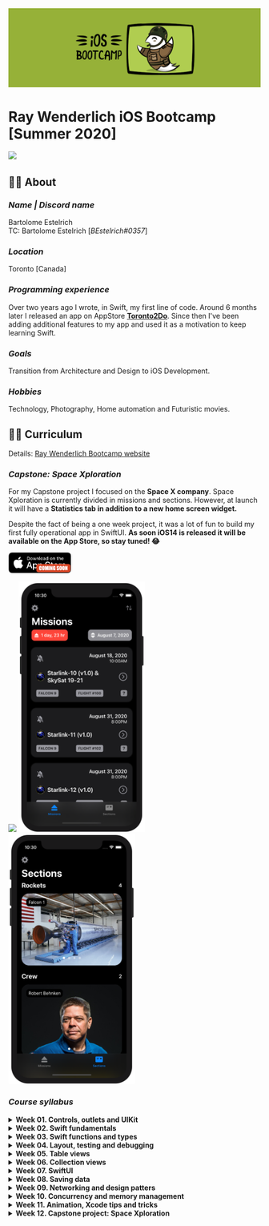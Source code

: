 <!-- HEADER -->
<img src="./Assets/W00_Bootcamp.png"/>
<h1>Ray Wenderlich iOS Bootcamp [Summer 2020]</h1>

[![](https://img.shields.io/badge/@BEstelrich-1A94E0.svg?logoColor=white&logo=twitter)][Twitter]




<!-- BODY -->
## 👨‍💻 About

### *Name | Discord name*
Bartolome Estelrich<br/>
TC: Bartolome Estelrich \[*BEstelrich#0357*]

### *Location*
Toronto [Canada]

### *Programming experience*
Over two years ago I wrote, in Swift, my first line of code. Around 6 months later I released an app on AppStore [**Toronto2Do**](https://apps.apple.com/app/toronto2do/id1258574300). Since then I've been adding additional features to my app and used it as a motivation to keep learning Swift.

### *Goals*
Transition from Architecture and Design to iOS Development.

### *Hobbies*
Technology, Photography, Home automation and Futuristic movies. 


## 👨‍🎓 Curriculum
Details: [Ray Wenderlich Bootcamp website](https://www.raywenderlich.com/10408731-rw-bootcamp)

### *Capstone: Space Xploration*
For my Capstone project I focused on the **Space X company**. Space Xploration is currently divided in missions and sections. However, at launch it will have a **Statistics tab in addition to a new home screen widget.**

Despite the fact of being a one week project, it was a lot of fun to build my first fully operational app in SwiftUI. **As soon iOS14 is released it will be available on the App Store, so stay tuned! 😂**

<p align="left">
	<img src="./Assets/AppStoreBadge.png" width="125"/>
</p>

<p align="left">
	<img src="./Assets/W12_AppPreview1.gif" height="500"/>
	<img src="./Assets/W12_Screenshot1.png" height="500"/>
	<img src="./Assets/W12_Screenshot2.png" height="500"/>
</p>



### *Course syllabus*
<details>
	<summary><b>Week 01. Controls, outlets and UIKit</b></summary>
	<p>
	📚 Video course: <a href="https://www.raywenderlich.com/5993-your-first-ios-and-uikit-app">Your First iOS and UIKit App</a><br/>
	📱 Assignment: <a href="./Week%2001/Readme.md">ColorPicker</a>
	</p>
</details>

<details>
	<summary><b>Week 02. Swift fundamentals</b></summary>
	<p>
	📚 Video course: <a href="https://www.raywenderlich.com/5539282-programming-in-swift-fundamentals">Programming in Swift: Fundamentals</a><br/>
	📱 Assignment: <a href="./Week%2002/Readme.md">BullsEye, RGBullsEye and RevBullsEye</a>
	</p>
</details>

<details>
	<summary><b>Week 03. Swift functions and types</b></summary>
	<p>
	📚 Video course: <a href="https://www.raywenderlich.com/5429279-programming-in-swift-functions-and-types">Programming in Swift: Functions and Types</a><br/>
	📱 Assignment: <a href="./Week%2003/Readme.md">Crypty</a>
	</p>
</details>

<details>
	<summary><b>Week 04. Layout, testing and debugging</b></summary>
	<p>
	📚 Video course: <a href="https://www.raywenderlich.com/4681-beginning-ios-debugging">Beginning iOS Debugging</a><br/>
	📚 Video course: <a href="https://www.raywenderlich.com/6849561-layout-in-ios">Layout in iOS</a><br/>
	📚 Article: <a href="https://www.raywenderlich.com/960290-ios-unit-testing-and-ui-testing-tutorial">iOS Unit Testing and UI Testing Tutorial</a><br/>
	📱 Assignment: <a href="./Week%2004/Readme.md">ComparisonShopper and CompatibilitySlider</a>
</details>

<details>
	<summary><b>Week 05. Table views</b></summary>
	<p>
	📚 Video course: <a href="https://www.raywenderlich.com/5995-beginning-table-views">Beginning Table Views</a><br/>
	📱 Assignment: <a href="./Week%2005/Readme.md">Birdie</a>
	<p>
</details>

<details>
	<summary><b>Week 06. Collection views</b></summary>
	<p>
	📚 Video course: <a href="https://www.raywenderlich.com/5429927-beginning-collection-views">Beginning Collection Views</a><br/>
	📱 Assignment: <a href="./Week%2006/Readme.md">Pokedex</a>
	<p>
</details>

<details>
	<summary><b>Week 07. SwiftUI</b></summary>
	<p>
	📚 Video course: <a href="https://www.raywenderlich.com/4919757-your-first-ios-and-swiftui-app">Your First iOS and SwiftUI App</a><br/>
	📚 Video course: <a href="https://www.raywenderlich.com/5662524-your-second-ios-and-swiftui-app">Your Second iOS and SwiftUI App</a><br/>
	📚 Video course: <a href="https://www.raywenderlich.com/4001741-swiftui">SwiftUI</a><br/>
	📚 Article: <a href="https://www.raywenderlich.com/393-rwdevcon-2017-inspiration-talk-finding-freedom-through-freelancing-by-lyndsey-scott">Finding Freedom Through Freelancing by Lyndsey Scott</a><br/>
	📱 Assignment: <a href="./Week%2007/Readme.md">BirdUI</a>
	<p>
	</details>
	
<details>
	<summary><b>Week 08. Saving data</b></summary>
	<p>
	📚 Video course: <a href="https://www.raywenderlich.com/5429634-saving-data-in-ios">Saving Data in iOS</a><br/>
	📚 Video course: <a href="https://www.raywenderlich.com/7104-beginning-core-data">Beginning Core Data</a><br/>
	📱 Assignment: <a href="./Week%2008/Readme.md">SandwichSaturation</a>
	<p>
</details>

<details>
	<summary><b>Week 09. Networking and design patters</b></summary>
	<p>
	📚 Video course: <a href="https://www.raywenderlich.com/1941154-fundamental-ios-design-patterns#c-rate">Fundamental iOS Design Patterns</a><br/>
	📚 Video course: <a href="https://www.raywenderlich.com/10376245-networking-with-urlsession">Networking with URLSession</a><br/>
	📱 Assignment: <a href="./Week%2009/Readme.md">jQuiz</a>
	<p>
</details>

<details>
	<summary><b>Week 10. Concurrency and memory management</b></summary>
	<p>
	📚 Video course: <a href="https://www.raywenderlich.com/9461083-ios-concurrency-with-gcd-and-operations">iOS Concurrency with GCD and Operations</a><br/>
	📚 Article: <a href="https://www.raywenderlich.com/966538-arc-and-memory-management-in-swift">ARC and Memory Management in Swift</a><br/>
	📱 Assignment: <a href="./Week%2010/Readme.md">Animations</a>
	<p>
</details>

<details>
	<summary><b>Week 11. Animation, Xcode tips and tricks</b></summary>
	<p>
	📚 Video course: <a href="https://www.raywenderlich.com/10523008-beginning-ios-animations">Beginning iOS Animations</a><br/>
	📚 Video course: <a href="https://www.raywenderlich.com/3199-xcode-tips-and-tricks">Xcode Tips and Tricks</a><br/>
	📱 Assignment: <a href="./Week%2011/Readme.md">AnimationFactory</a>
	<p>
</details>

<details>
	<summary><b>Week 12. Capstone project: Space Xploration</b></summary>
	<p>
	📱 Assignment: <a href="./Week%2012/Readme.md">Space Xploration</a>
	<p>
	</details>


	
	
<!-- FOOTER -->
<!-- Permanent links -->
[Twitter]: https://twitter.com/BEstelrich